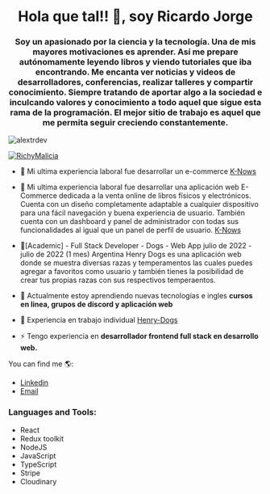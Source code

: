 <h1 align="center">Hola que tal!! 👋, soy Ricardo Jorge</h1>
<h3 align="center">Soy un apasionado por la ciencia y la tecnología. Una de mis mayores motivaciones es aprender. Así me prepare autónomamente leyendo libros y viendo tutoriales que iba encontrando. Me encanta ver noticias y videos de desarrolladores, conferencias, realizar talleres y compartir conocimiento. Siempre tratando de aportar algo a la sociedad e inculcando valores y conocimiento a todo aquel que sigue esta rama de la programación. El mejor sitio de trabajo es aquel que me permita seguir creciendo constantemente.</h3>
<p align="left"> <img src="https://komarev.com/ghpvc/?username=alextrdev&label=Profile%20views&color=0e75b6&style=flat" alt="alextrdev" /> </p>

<p align="left"> <a href="https://github.com/ryo-ma/github-profile-trophy"><img src="https://github-profile-trophy.vercel.app/?username=RichyMalicia" alt="RichyMalicia" /></a> </p>

- 🔭 Mi ultima experiencia laboral fue desarrollar un e-commerce [K-Nows](https://e-knows.herokuapp.com/)
- 🔭 Mi ultima experiencia laboral fue desarrollar una aplicación web E-Commerce dedicada a la venta online de
libros físicos y electrónicos.
Cuenta con un diseño completamente adaptable a cualquier dispositivo para
una fácil navegación y buena experiencia de usuario.
También cuenta con un dashboard y panel de administrador con todas sus
funcionalidades al igual que un panel de perfil de usuario.
 [K-Nows](https://e-knows.herokuapp.com/)
 
- 🔭[Academic] - Full Stack Developer - Dogs - Web App
julio de 2022 - julio de 2022 (1 mes)
Argentina
Henry Dogs es una aplicación web donde se muestra diversas razas y
temperamentos las cuales puedes agregar a favoritos como usuario y también tienes la
posibilidad de crear tus propias razas con sus respectivos temperaentos.

- 🌱 Actualmente estoy aprendiendo nuevas tecnologías e ingles **cursos en linea, grupos de discord y aplicación web**

- 🔭 Experiencia en trabajo individual [Henry-Dogs](Próximamente...)

- ⚡ Tengo experiencia en **desarrollador frontend full stack en desarrollo web.**


You can find me 🌎:
- [Linkedin](https://www.linkedin.com/in/rdjorge/)
- [Email](rdjorge@live.com.ar)


       
<h3 align="left">Languages and Tools:</h3>
<ul>
<li>React</>
<li>Redux toolkit</>
<li>NodeJS</>
<li>JavaScript</>
<li>TypeScript</>
<li>Stripe</>
<li>Cloudinary</>
